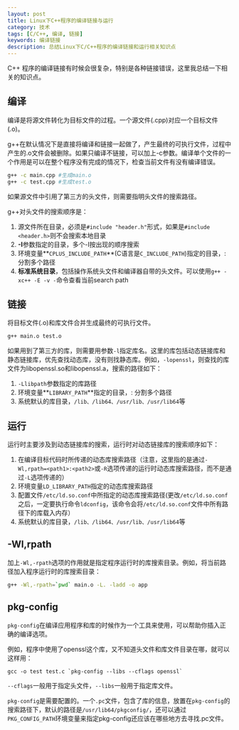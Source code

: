 ```yaml
---
layout: post
title: Linux下C++程序的编译链接与运行
category: 技术
tags: [C/C++, 编译, 链接]
keywords: 编译链接
description: 总结Linux下C/C++程序的编译链接和运行相关知识点
---
```


C++ 程序的编译链接有时候会很复杂，特别是各种链接错误，这里我总结一下相关的知识点。

## 编译

编译是将源文件转化为目标文件的过程。一个源文件(.cpp)对应一个目标文件(.o)。

g++在默认情况下是直接将编译和链接一起做了，产生最终的可执行文件，过程中产生的.o文件会被删除。如果只编译不链接，可以加上-c参数。编译单个文件的一个作用是可以在整个程序没有完成的情况下，检查当前文件有没有编译错误。

```bash
g++ -c main.cpp	#生成main.o
g++ -c test.cpp	#生成test.o
```

如果源文件中引用了第三方的头文件，则需要指明头文件的搜索路径。

g++对头文件的搜索顺序是：

1. 源文件所在目录，必须是`#include "header.h"`形式，如果是`#include <header.h>`则不会搜索本地目录
2. **-I**参数指定的目录，多个-I按出现的顺序搜索
3. 环境变量**`CPLUS_INCLUDE_PATH`**(C语言是`C_INCLUDE_PATH`)指定的目录，: 分割多个路径
4. **标准系统目录**，包括操作系统头文件和编译器自带的头文件。可以使用`g++ -xc++ -E -v -`命令查看当前search path

## 链接

将目标文件(.o)和库文件合并生成最终的可执行文件。

```bash
g++ main.o test.o
```

如果用到了第三方的库，则需要用参数`-l`指定库名。这里的库包括动态链接库和静态链接库，优先查找动态库，没有则找静态库。例如，`-lopenssl`，则查找的库文件为libopenssl.so和libopenssl.a，搜索的路径如下：

1. `-Llibpath`参数指定的库路径
2. 环境变量**`LIBRARY_PATH`**指定的目录，: 分割多个路径
3. 系统默认的库目录，`/lib、/lib64、/usr/lib、/usr/lib64`等

## 运行

运行时主要涉及到动态链接库的搜索，运行时对动态链接库的搜索顺序如下：

1. 在编译目标代码时所传递的动态库搜索路径（注意，这里指的是通过`-Wl,rpath=<path1>:<path2>`或`-R`选项传递的运行时动态库搜索路径，而不是通过`-L`选项传递的）
2. 环境变量`LD_LIBRARY_PATH`指定的动态库搜索路径
3. 配置文件`/etc/ld.so.conf`中所指定的动态库搜索路径(更改`/etc/ld.so.conf`之后，一定要执行命令`ldconfig`，该命令会将`/etc/ld.so.conf`文件中所有路径下的库载入内存）
4. 系统默认的库目录，`/lib、/lib64、/usr/lib、/usr/lib64`等

## -Wl,rpath

加上`-Wl,-rpath`选项的作用就是指定程序运行时的库搜索目录。例如，将当前路径加入程序运行时的库搜索目录：

```bash
g++ -Wl,-rpath=`pwd` main.o -L. -ladd -o app
```

## pkg-config

`pkg-config`在编译应用程序和库的时候作为一个工具来使用，可以帮助你插入正确的编译选项。

例如，程序中使用了openssl这个库，又不知道头文件和库文件目录在哪，就可以这样用：

```
gcc -o test test.c `pkg-config --libs --cflags openssl`
```

`--cflags`一般用于指定头文件，`--libs`一般用于指定库文件。

`pkg-config`是需要配置的。一个`.pc`文件，包含了库的信息，放置在`pkg-config`的搜索路径下，默认的路径是`/usr/lib64/pkgconfig/`，还可以通过`PKG_CONFIG_PATH`环境变量来指定pkg-config还应该在哪些地方去寻找.pc文件。